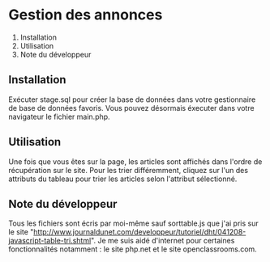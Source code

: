 Gestion des annonces
===================

1. Installation
2. Utilisation
3. Note du développeur

Installation
------------
Exécuter stage.sql pour créer la base de données dans votre gestionnaire de base de données favoris.
Vous pouvez désormais éxecuter dans votre navigateur le fichier main.php.

Utilisation
-----------
Une fois que vous êtes sur la page, les articles sont affichés dans l'ordre de récupération sur le site.
Pour les trier différemment, cliquez sur l'un des attributs du tableau pour trier les articles selon l'attribut sélectionné.

Note du développeur
-------------------
Tous les fichiers sont écris par moi-même sauf sorttable.js que j'ai pris sur le site "http://www.journaldunet.com/developpeur/tutoriel/dht/041208-javascript-table-tri.shtml".
Je me suis aidé d'internet pour certaines fonctionnalités notamment : le site php.net et le site openclassrooms.com.